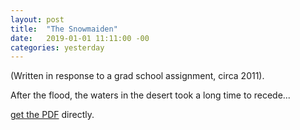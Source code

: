 ```yaml
---
layout: post
title:  "The Snowmaiden"
date:   2019-01-01 11:11:00 -00
categories: yesterday
---
```


(Written in response to a grad school assignment, circa 2011). 

After the flood, the waters in the desert took a long time to recede... 

[get the PDF](/assets/The_Snowmaiden[1].pdf) directly.



